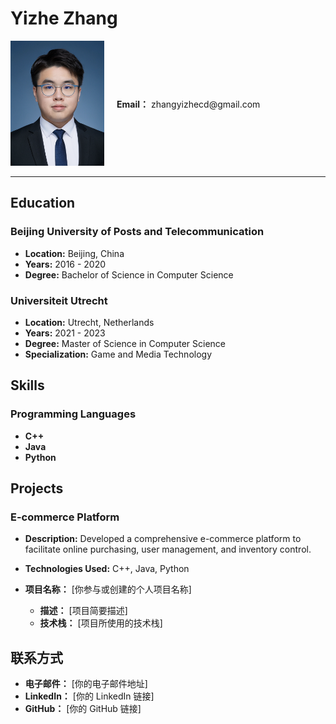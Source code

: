 # Yizhe Zhang

<div style="display: flex; align-items: center;">
  <div style="flex: 0 0 auto; margin-right: 20px;">
    <img src="https://github.com/zhangyizhecd/zhangyizhecd/blob/main/profile_pic.png" alt="portrait" width="150"/>
  </div>
  <div>
    <p><strong>Email：</strong> zhangyizhecd@gmail.com</p>
  </div>
</div>


---

## Education

### Beijing University of Posts and Telecommunication
- **Location:** Beijing, China
- **Years:** 2016 - 2020
- **Degree:** Bachelor of Science in Computer Science

### Universiteit Utrecht
- **Location:** Utrecht, Netherlands
- **Years:** 2021 - 2023
- **Degree:** Master of Science in Computer Science
- **Specialization:** Game and Media Technology

## Skills

### Programming Languages
- **C++**
- **Java**
- **Python**

## Projects

### E-commerce Platform
- **Description:** Developed a comprehensive e-commerce platform to facilitate online purchasing, user management, and inventory control.
- **Technologies Used:** C++, Java, Python


- **项目名称：** [你参与或创建的个人项目名称]
  - **描述：** [项目简要描述]
  - **技术栈：** [项目所使用的技术栈]

## 联系方式

- **电子邮件：** [你的电子邮件地址]
- **LinkedIn：** [你的 LinkedIn 链接]
- **GitHub：** [你的 GitHub 链接]

